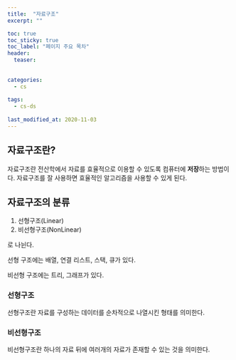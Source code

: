 ```yaml
---
title:  "자료구조"
excerpt: ""

toc: true
toc_sticky: true
toc_label: "페이지 주요 목차"
header:
  teaser: 
  
  
categories:
  - cs
  
tags:
  - cs-ds
  
last_modified_at: 2020-11-03
---
```


## 자료구조란?

자료구조란 전산학에서 자료를 효율적으로 이용할 수 있도록 컴퓨터에 **저장**하는 방법이다. 자료구조를 잘 사용하면
효율적인 알고리즘을 사용할 수 있게 된다.

## 자료구조의 분류

1. 선형구조(Linear)
2. 비선형구조(NonLinear)

로 나뉜다.

선형 구조에는 배열, 연결 리스트, 스택, 큐가 있다.

비선형 구조에는 트리, 그래프가 있다.

### 선형구조

선형구조란 자료를 구성하는 데이터를 순차적으로 나열시킨 형태를 의미한다.

### 비선형구조

비선형구조란 하나의 자료 뒤에 여러개의 자료가 존재할 수 있는 것을 의미한다.



